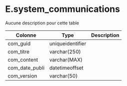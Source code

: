 # E.system_communications

Aucune description pour cette table

Colonne|Type|Description
---|---|---
com_guid|uniqueidentifier|
com_titre|varchar(250)|
com_content|varchar(MAX)|
com_date_publi|datetimeoffset|
com_version|varchar(50)|
